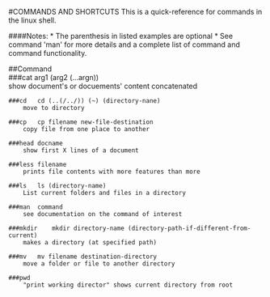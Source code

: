 #COMMANDS AND SHORTCUTS
This is a quick-reference for commands in the linux shell.

####Notes: 
	* The parenthesis in listed examples are optional
	* See command 'man' for more details and a complete list of command and command 		functionality.

##Command		
	###cat	arg1 (arg2 (...argn))			
		show document's or docuements' content concatenated

	###cd	cd (..(/../)) (~) (directory-nane)
		move to directory
			
	###cp	cp filename new-file-destination
		copy file from one place to another
 
	###head	docname
		show first X lines of a document
	
	###less	filename
		prints file contents with more features than more	
	
	###ls 	ls (directory-name)
		List current folders and files in a directory

	###man	command			
		see documentation on the command of interest

	###mkdir	mkdir directory-name (directory-path-if-different-from-current)
		makes a directory (at specified path)

	###mv	mv filename destination-directory
		move a folder or file to another directory

	###pwd	
		"print working director" shows current directory from root
